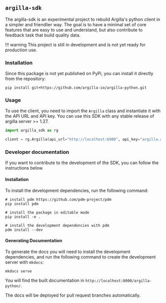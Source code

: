 ## `argilla-sdk` 

The argilla-sdk is an experimental project to rebuild Argilla's python client in a simpler and friendlier way. The goal is to have a minimal set of core features that are easy to use and understand, but also contribute to feedback task that build quality data.

!!! warning
    This project is still in development and is not yet ready for production use.

### Installation

Since this package is not yet published on PyPi, you can install it directly from the repository:

```console
pip install git+https://github.com/argilla-io/argilla-python.git
```

### Usage

To use the client, you need to import the `Argilla` class and instantiate it with the API URL and API key. You can use this SDK with any stable release of argilla server >= 1.27.

```python
import argilla_sdk as rg

client = rg.Argilla(api_url="http://localhost:6900", api_key="argilla.apikey")
```

### Developer documentation

If you want to contribute to the development of the SDK, you can follow the instructions below.

#### Installation

To install the development dependencies, run the following command:

```console
# install pdm https://github.com/pdm-project/pdm
pip install pdm

# install the package in editable mode
pip install -e .

# install the development dependencies with pdm
pdm install --dev
```

#### Generating Documentation

To generate the docs you will need to install the development dependencies, and run the following command to create the development server with `mkdocs`:

```console
mkdocs serve
```

You will find the built documentation in `http://localhost:8000/argilla-python/`. 

The docs will be deployed for pull request branches automatically.
